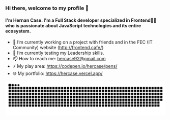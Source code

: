 ### Hi there, welcome to my profile 👋

#### I'm Hernan Case. I'm a Full Stack developer specialized in Frontend👨‍💻 who is passionate about JavaScript technologies and its entire ecosystem.

- 🔭 I’m currently working on a project with friends and in the FEC (IT Community) website (http://frontend.cafe/)
- 🌱 I’m currently testing my Leadership skills.
- 📫 How to reach me: hercase92@gmail.com
- ⚡ My play area: https://codepen.io/hercase/pens/
- 🌐 My portfolio: https://hercase.vercel.app/

<!--
**hercase/hercase** is a ✨ _special_ ✨ repository because its `README.md` (this file) appears on your GitHub profile.

Here are some ideas to get you started:

- 🔭 I’m currently working on ...
- 🌱 I’m currently learning ...
- 👯 I’m looking to collaborate on ...
- 🤔 I’m looking for help with ...
- 💬 Ask me about ...
- 📫 How to reach me: ...
- 😄 Pronouns: ...
- ⚡ Fun fact: ...
-->

![Snake animation](https://github.com/hercase/hercase/blob/output/github-contribution-grid-snake.svg)